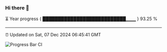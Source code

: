 ### Hi there 👋

⏳ Year progress { ███████████████████████████▁▁▁ } 93.25 %

---

⏰ Updated on Sat, 07 Dec 2024 06:45:41 GMT

![Progress Bar CI](https://github.com/IshwaranRudhara/GIT-ACTION/workflows/Progress%20Bar%20CI/badge.svg)
